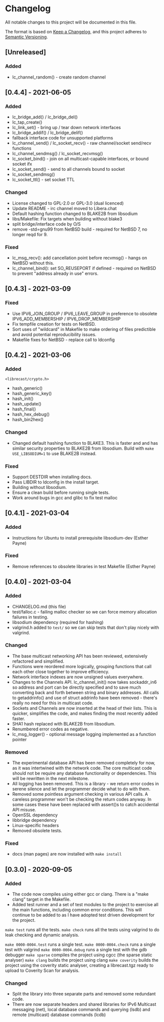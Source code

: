 # Changelog
All notable changes to this project will be documented in this file.

The format is based on [Keep a Changelog](https://keepachangelog.com/en/1.0.0/),
and this project adheres to [Semantic Versioning](https://semver.org/spec/v2.0.0.html).

## [Unreleased]

### Added
- lc_channel_random() - create random channel

## [0.4.4] - 2021-06-05

### Added
- lc_bridge_add() / lc_bridge_del()
- lc_tap_create()
- lc_link_set() - bring up / tear down network interfaces
- lc_bridge_addif() / lc_bridge_delif()
- fallback interface code for unsupported platforms
- lc_channel_send() / lc_socket_recv() - raw channel/socket send/recv functions
- lc_channel_sendmsg() / lc_socket_recvmsg()
- lc_socket_bind() - join on all multicast-capable interfaces, or bound socket ifx
- lc_socket_send() - send to all channels bound to socket
- lc_socket_sendmsg()
- lc_socket_ttl() - set socket TTL

### Changed

- License changed to GPL-2.0 or GPL-3.0 (dual licenced)
- Update README - irc channel moved to Libera.chat
- Default hashing function changed to BLAKE2B from libsodium
- libs/Makefile: Fix targets when building without blake3
- split bridge/interface code by O/S
- remove -std=gnu99 from NetBSD build - required for NetBSD 7, no longer reqd for 9.

### Fixed
- lc_msg_recv(): add cancellation point before recvmsg() - hangs on NetBSD without this.
- lc_channel_bind(): set SO_REUSEPORT if defined - required on NetBSD to prevent "address
    already in use" errors.

## [0.4.3] - 2021-03-09

### Fixed

- Use IPV6_JOIN_GROUP / IPV6_LEAVE_GROUP in preference to obsolete IPV6_ADD_MEMBERSHIP / IPV6_DROP_MEMBERSHIP
- Fix tempfile creation for tests on NetBSD.
- Sort uses of "wildcard" in Makefile to make ordering of files predictible and avoid potential reproducibility issues.
- Makefile fixes for NetBSD - replace call to ldconfig

## [0.4.2] - 2021-03-06

### Added

`<librecast/crypto.h>`
- hash_generic()
- hash_generic_key()
- hash_init()
- hash_update()
- hash_final()
- hash_hex_debug()
- hash_bin2hex()

### Changed

- Changed default hashing function to BLAKE3. This is faster and and has similar
    security properties to BLAKE2B from libsodium.  Build with `make USE_LIBSODIUM=1` to
    use BLAKE2B instead.

### Fixed

- Support DESTDIR when installing docs.
- Pass LIBDIR to ldconfig in the install target.
- Building without libsodium.
- Ensure a clean build before running single tests.
- Work around bugs in gcc and glibc to fix test malloc

## [0.4.1] - 2021-03-04

### Added
- Instructions for Ubuntu to install prerequisite libsodium-dev (Esther Payne)

### Fixed
- Remove references to obsolete libraries in test Makefile (Esther Payne)

## [0.4.0] - 2021-03-04

### Added
- CHANGELOG.md (this file)
- test/falloc.c - failing malloc checker so we can force memory allocation
    failures in testing.
- libsodium dependency (required for hashing)
- valgrind.h added to `test/` so we can skip tests that don't play nicely with
    valgrind.

### Changed
- The base multicast networking API has been reviewed, extensively refactored and simplified.
- Functions were reordered more logically, grouping functions that call each
    other close together to improve efficiency.
- Network interface indexes are now unsigned values everywhere.
- Changes to the Channels API. lc_channel_init() now takes sockaddr_in6 so
    address and port can be directly specified and to save much converting back
    and forth between string and binary addresses. All calls to getaddrinfo()
    and use of struct addrinfo have been removed - there's really no need for
    this in multicast code.
- Sockets and Channels are now inserted at the head of their lists. This is
    quicker, simplifies the code, and makes finding the most recently added faster.
- SHA1 hash replaced with BLAKE2B from libsodium.
- Renumbered error codes as negative.
- lc_msg_logger() - optional message logging implemented as a function pointer

### Removed
- The experimental database API has been removed completely for now, as it was intertwined with the network code. The core multicast code should not be require any database functionality or dependencies. This will be rewritten in the next milestone.
- All logging has been removed. This is a library - we return error codes in serene silence and let the programmer decide what to do with them.
- Removed some pointless argument checking in various API calls. A careless
    programmer won't be checking the return codes anyway. In some cases these
    have been replaced with assert()s to catch accidental API misuse.
- OpenSSL dependency
- libbridge dependency
- Linux-specific headers
- Removed obsolete tests.

### Fixed
- docs (man pages) are now installed with `make install`


## [0.3.0] - 2020-09-05

### Added
- The code now compiles using either gcc or clang.  There is a "make clang" target in the Makefile.
- Added test runner and a set of test modules to the project to exercise
all the main functions, including common error conditions.  This will continue
to be added to as I have adopted test driven development for the project.

`make test` runs all the tests.
`make check` runs all the tests using valgrind to do leak checking and dynamic
analysis.

`make 0000-0004.test` runs a single test.
`make 0000-0004.check` runs a single test with valgrind
`make 0000-0004.debug` runs a single test with the gdb debugger
`make sparse` compiles the project using cgcc (the sparse static analyser)
`make clang` builds the project using clang
`make coverity` builds the project using the coverity static analyser, creating
a librecast.tgz ready to upload to Coverity Scan for analysis.

### Changed

- Split the library into three separate parts and removed some redundant code.
- There are now separate headers and shared libraries for IPv6 Multicast messaging (net), local database commands and querying (lsdb) and remote (multicast) database commands (lcdb)
